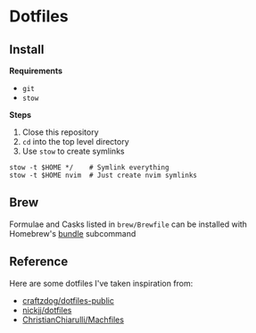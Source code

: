 # Dotfiles

## Install

**Requirements**
- `git`
- `stow`

**Steps**
1. Close this repository
2. `cd` into the top level directory
3. Use `stow` to create symlinks
```
stow -t $HOME */    # Symlink everything
stow -t $HOME nvim  # Just create nvim symlinks
```

## Brew

Formulae and Casks listed in `brew/Brewfile` can be installed with Homebrew's [bundle](https://docs.brew.sh/Manpage#bundle-subcommand) subcommand

## Reference

Here are some dotfiles I've taken inspiration from:

- [craftzdog/dotfiles-public](https://github.com/craftzdog/dotfiles-public)
- [nickjj/dotfiles](https://github.com/nickjj/dotfiles)
- [ChristianChiarulli/Machfiles](https://github.com/ChristianChiarulli/Machfiles)

